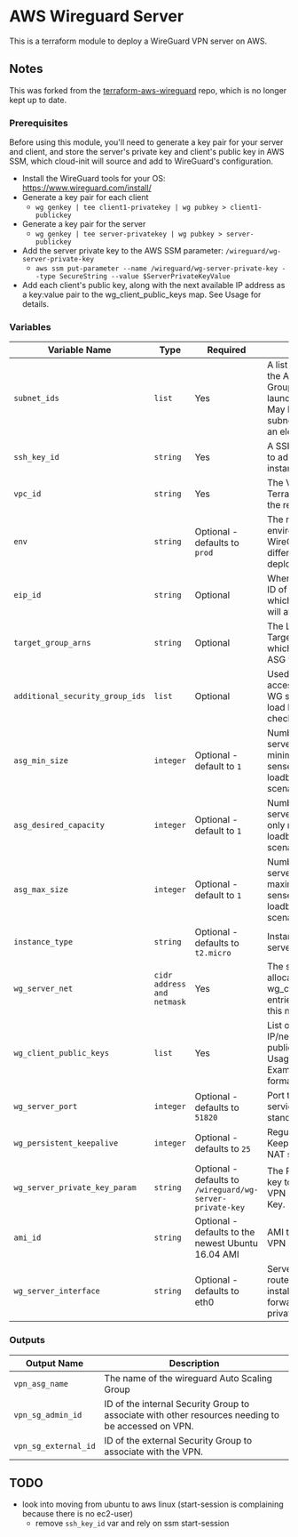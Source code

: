 # AWS Wireguard Server

This is a terraform module to deploy a WireGuard VPN server on AWS.

## Notes

This was forked from the [terraform-aws-wireguard](https://github.com/jmhale/terraform-aws-wireguard) repo, which is no
longer kept up to date.

### Prerequisites

Before using this module, you'll need to generate a key pair for your server and client, and store the server's private
key and client's public key in AWS SSM, which cloud-init will source and add to WireGuard's configuration.

- Install the WireGuard tools for your OS: https://www.wireguard.com/install/
- Generate a key pair for each client
    - `wg genkey | tee client1-privatekey | wg pubkey > client1-publickey`
- Generate a key pair for the server
    - `wg genkey | tee server-privatekey | wg pubkey > server-publickey`
- Add the server private key to the AWS SSM parameter: `/wireguard/wg-server-private-key`
    - `aws ssm put-parameter --name /wireguard/wg-server-private-key --type SecureString --value $ServerPrivateKeyValue`
- Add each client's public key, along with the next available IP address as a key:value pair to the
  wg_client_public_keys map. See Usage for details.

### Variables

| Variable Name                   | Type                       | Required                                                  | Description                                                                                                                              |
|---------------------------------|----------------------------|-----------------------------------------------------------|------------------------------------------------------------------------------------------------------------------------------------------|
| `subnet_ids`                    | `list`                     | Yes                                                       | A list of subnets for the Autoscaling Group to use for launching instances. May be a single subnet, but it must be an element in a list. |
| `ssh_key_id`                    | `string`                   | Yes                                                       | A SSH public key ID to add to the VPN instance.                                                                                          |
| `vpc_id`                        | `string`                   | Yes                                                       | The VPC ID in which Terraform will launch the resources.                                                                                 |
| `env`                           | `string`                   | Optional - defaults to `prod`                             | The name of environment for WireGuard. Used to differentiate multiple deployments.                                                       |
| `eip_id`                        | `string`                   | Optional                                                  | When specified, the ID of the Elastic IP to which the VPN server will attach.                                                            |
| `target_group_arns`             | `string`                   | Optional                                                  | The Load balancer Target Group to which the vpn server ASG will attach.                                                                  |
| `additional_security_group_ids` | `list`                     | Optional                                                  | Used to allow added access to reach the WG servers or allow load balancer health checks.                                                 |
| `asg_min_size`                  | `integer`                  | Optional - default to `1`                                 | Number of VPN servers to permit minimum, only makes sense in loadbalanced scenario.                                                      |
| `asg_desired_capacity`          | `integer`                  | Optional - default to `1`                                 | Number of VPN servers to maintain, only makes sense in loadbalanced scenario.                                                            |
| `asg_max_size`                  | `integer`                  | Optional - default to `1`                                 | Number of VPN servers to permit maximum, only makes sense in loadbalanced scenario.                                                      |
| `instance_type`                 | `string`                   | Optional - defaults to `t2.micro`                         | Instance Size of VPN server.                                                                                                             |
| `wg_server_net`                 | `cidr address and netmask` | Yes                                                       | The server ip allocation and net - wg_client_public_keys entries MUST be in this netmask range.                                          |
| `wg_client_public_keys`         | `list`                     | Yes                                                       | List of maps of client IP/netmasks and public keys. See Usage for details. See Examples for formatting.                                  |
| `wg_server_port`                | `integer`                  | Optional - defaults to `51820`                            | Port to run wireguard service on, wireguard standard is 51820.                                                                           |
| `wg_persistent_keepalive`       | `integer`                  | Optional - defaults to `25`                               | Regularity of Keepalives, useful for NAT stability.                                                                                      |
| `wg_server_private_key_param`   | `string`                   | Optional - defaults to `/wireguard/wg-server-private-key` | The Parameter Store key to use for the VPN server Private Key.                                                                           |
| `ami_id`                        | `string`                   | Optional - defaults to the newest Ubuntu 16.04 AMI        | AMI to use for the VPN server.                                                                                                           |
| `wg_server_interface`           | `string`                   | Optional - defaults to eth0                               | Server interface to route traffic to for installations forwarding traffic to private networks.                                           |

### Outputs

| Output Name          | Description                                                                                        |
|----------------------|----------------------------------------------------------------------------------------------------|
| `vpn_asg_name`       | The name of the wireguard Auto Scaling Group                                                       |
| `vpn_sg_admin_id`    | ID of the internal Security Group to associate with other resources needing to be accessed on VPN. |
| `vpn_sg_external_id` | ID of the external Security Group to associate with the VPN.                                       |

## TODO

- look into moving from ubuntu to aws linux (start-session is complaining because there is no ec2-user)
    - remove `ssh_key_id` var and rely on ssm start-session
